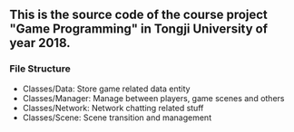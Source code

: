 ## This is the source code of the course project "Game Programming" in Tongji University of year 2018.

### File Structure

- Classes/Data:
  Store game related data entity
- Classes/Manager:
  Manage between players, game scenes and others
- Classes/Network:
  Network chatting related stuff
- Classes/Scene:
  Scene transition and management 
